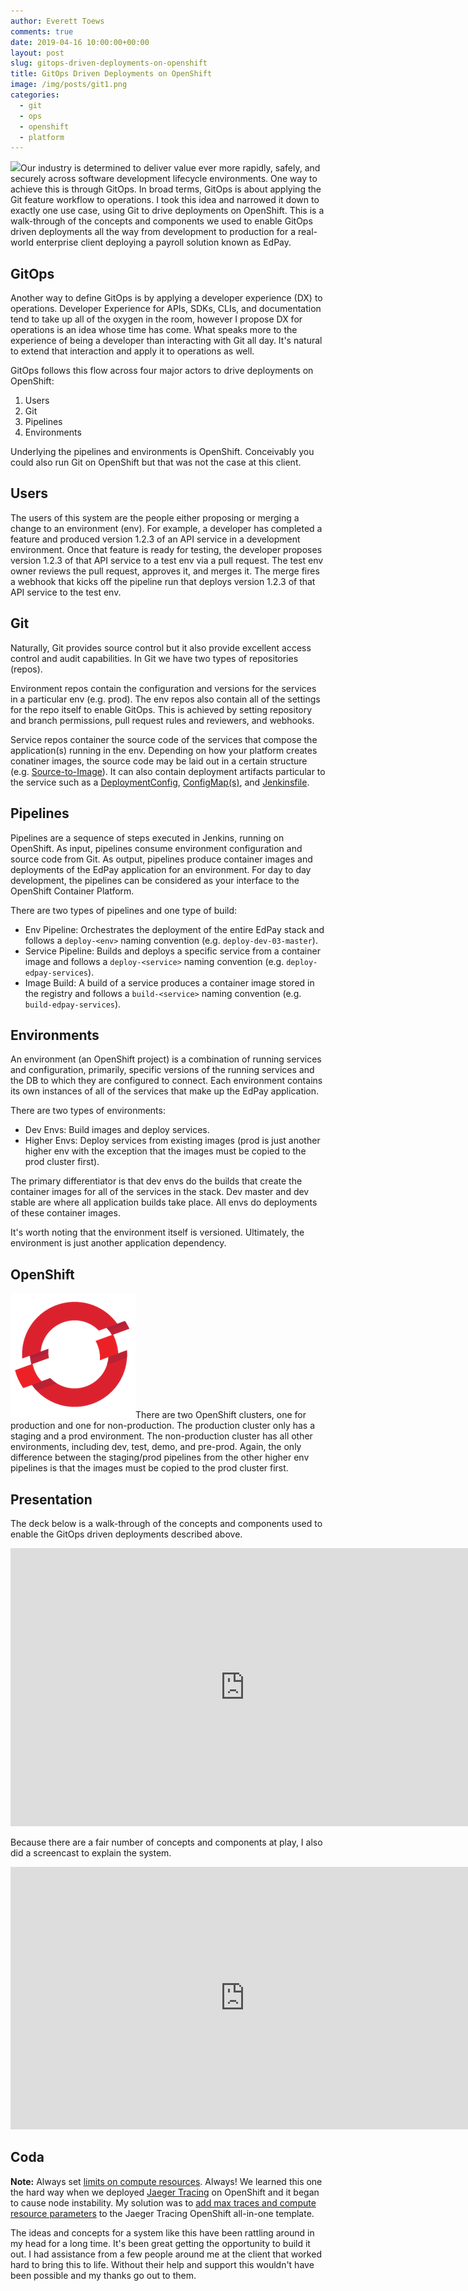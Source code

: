 ```yaml
---
author: Everett Toews
comments: true
date: 2019-04-16 10:00:00+00:00
layout: post
slug: gitops-driven-deployments-on-openshift
title: GitOps Driven Deployments on OpenShift
image: /img/posts/git1.png
categories:
  - git
  - ops
  - openshift
  - platform
---
```

<img class="img-right" src="{{ page.image }}"/>Our industry is determined to deliver value ever more rapidly, safely, and securely across software development lifecycle environments. One way to achieve this is through GitOps. In broad terms, GitOps is about applying the Git feature workflow to operations. I took this idea and narrowed it down to exactly one use case, using Git to drive deployments on OpenShift. This is a walk-through of the concepts and components we used to enable GitOps driven deployments all the way from development to production for a real-world enterprise client deploying a payroll solution known as EdPay.

<!--more-->

## GitOps

Another way to define GitOps is by applying a developer experience (DX) to operations. Developer Experience for APIs, SDKs, CLIs, and documentation tend to take up all of the oxygen in the room, however I propose DX for operations is an idea whose time has come. What speaks more to the experience of being a developer than interacting with Git all day. It's natural to extend that interaction and apply it to operations as well.

GitOps follows this flow across four major actors to drive deployments on OpenShift:

1. Users
1. Git
1. Pipelines
1. Environments

Underlying the pipelines and environments is OpenShift. Conceivably you could also run Git on OpenShift but that was not the case at this client.

## Users

The users of this system are the people either proposing or merging a change to an environment (env). For example, a developer has completed a feature and produced version 1.2.3 of an API service in a development environment. Once that feature is ready for testing, the developer proposes version 1.2.3 of that API service to a test env via a pull request. The test env owner reviews the pull request, approves it, and merges it. The merge fires a webhook that kicks off the pipeline run that deploys version 1.2.3 of that API service to the test env.

## Git

Naturally, Git provides source control but it also provide excellent access control and audit capabilities. In Git we have two types of repositories (repos).

Environment repos contain the configuration and versions for the services in a particular env (e.g. prod). The env repos also contain all of the settings for the repo itself to enable GitOps. This is achieved by setting repository and branch permissions, pull request rules and reviewers, and webhooks.

Service repos container the source code of the services that compose the application(s) running in the env. Depending on how your platform creates conatiner images, the source code may be laid out in a certain structure (e.g. [Source-to-Image](https://docs.okd.io/latest/creating_images/s2i.html)). It can also contain deployment artifacts particular to the service such as a [DeploymentConfig](https://docs.okd.io/latest/architecture/core_concepts/deployments.html#deployments-and-deployment-configurations), [ConfigMap(s)](https://docs.okd.io/latest/dev_guide/configmaps.html), and [Jenkinsfile](https://jenkins.io/doc/pipeline/tour/hello-world/).

## Pipelines

Pipelines are a sequence of steps executed in Jenkins, running on OpenShift. As input, pipelines consume environment configuration and source code from Git. As output, pipelines produce container images and deployments of the EdPay application for an environment. For day to day development, the pipelines can be considered as your interface to the OpenShift Container Platform.

There are two types of pipelines and one type of build:

* Env Pipeline: Orchestrates the deployment of the entire EdPay stack and follows a `deploy-<env>` naming convention (e.g. `deploy-dev-03-master`).
* Service Pipeline: Builds and deploys a specific service from a container image and follows a `deploy-<service>` naming convention (e.g. `deploy-edpay-services`).
* Image Build: A build of a service produces a container image stored in the registry and follows a `build-<service>` naming convention (e.g. `build-edpay-services`).

## Environments

An environment (an OpenShift project) is a combination of running services and configuration, primarily, specific versions of the running services and the DB to which they are configured to connect. Each environment contains its own instances of all of the services that make up the EdPay application.

There are two types of environments:

* Dev Envs: Build images and deploy services.
* Higher Envs: Deploy services from existing images (prod is just another higher env with the exception that the images must be copied to the prod cluster first).

The primary differentiator is that dev envs do the builds that create the container images for all of the services in the stack. Dev master and dev stable are where all application builds take place. All envs do deployments of these container images.

It's worth noting that the environment itself is versioned. Ultimately, the environment is just another application dependency.

## OpenShift

<img class="img-right" src="/img/posts/openshift.png"/>There are two OpenShift clusters, one for production and one for non-production. The production cluster only has a staging and a prod environment. The non-production cluster has all other environments, including dev, test, demo, and pre-prod. Again, the only difference between the staging/prod pipelines from the other higher env pipelines is that the images must be copied to the prod cluster first.

## Presentation

The deck below is a walk-through of the concepts and components used to enable the GitOps driven deployments described above.

<iframe src="https://docs.google.com/presentation/d/e/2PACX-1vRz99WnL0jDLvVSZO_yTEX4vbatKjEX3KnUtVGOg2vTvm2RmVRNrAxxG7oqROCNklr_yaNj1k9vUVsJ/embed?start=false&loop=false&delayms=999999999" frameborder="0" width="750" height="445" allowfullscreen="true" mozallowfullscreen="true" webkitallowfullscreen="true"></iframe>

Because there are a fair number of concepts and components at play, I also did a screencast to explain the system.

<iframe width="750" height="420" src="https://www.youtube.com/embed/4mk0Q4UyNjY" frameborder="0" allow="accelerometer; autoplay; encrypted-media; gyroscope; picture-in-picture" allowfullscreen></iframe>

## Coda

<p class="note"><strong>Note:</strong> Always set <a href="https://docs.okd.io/latest/dev_guide/compute_resources.html#dev-compute-resources">limits on compute resources</a>. Always! We learned this one the hard way when we deployed <a href="https://www.jaegertracing.io/">Jaeger Tracing</a> on OpenShift and it began to cause node instability. My solution was to <a href="https://github.com/jaegertracing/jaeger-openshift/pull/102">add max traces and compute resource parameters</a> to the Jaeger Tracing OpenShift all-in-one template.</p>

The ideas and concepts for a system like this have been rattling around in my head for a long time. It's been great getting the opportunity to build it out. I had assistance from a few people around me at the client that worked hard to bring this to life. Without their help and support this wouldn't have been possible and my thanks go out to them.

